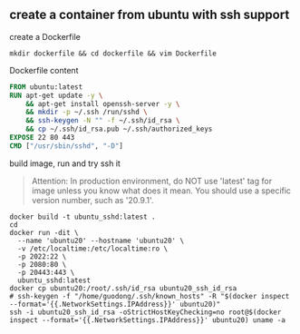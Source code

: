 ## create a container from ubuntu with ssh support
create a Dockerfile
```shell script
mkdir dockerfile && cd dockerfile && vim Dockerfile
```

Dockerfile content
```dockerfile
FROM ubuntu:latest
RUN apt-get update -y \
    && apt-get install openssh-server -y \
    && mkdir -p ~/.ssh /run/sshd \
    && ssh-keygen -N "" -f ~/.ssh/id_rsa \
    && cp ~/.ssh/id_rsa.pub ~/.ssh/authorized_keys
EXPOSE 22 80 443
CMD ["/usr/sbin/sshd", "-D"]
```

build image, run and try ssh it
> Attention: In production environment, do NOT use 'latest' tag for image unless you know what does it mean.
> You should use a specific version number, such as '20.9.1'.
```shell script
docker build -t ubuntu_sshd:latest .
cd
docker run -dit \
  --name 'ubuntu20' --hostname 'ubuntu20' \
  -v /etc/localtime:/etc/localtime:ro \
  -p 2022:22 \
  -p 2080:80 \
  -p 20443:443 \
  ubuntu_sshd:latest
docker cp ubuntu20:/root/.ssh/id_rsa ubuntu20_ssh_id_rsa
# ssh-keygen -f "/home/guodong/.ssh/known_hosts" -R "$(docker inspect --format='{{.NetworkSettings.IPAddress}}' ubuntu20)"
ssh -i ubuntu20_ssh_id_rsa -oStrictHostKeyChecking=no root@$(docker inspect --format='{{.NetworkSettings.IPAddress}}' ubuntu20) uname -a
```